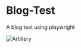 # Blog-Test
A blog test using playwright


![Artillery](https://github.com/Hotbones/Blog-Test/assets/105388226/26fff390-7e30-403f-8ba8-b92748ff9c8e)
